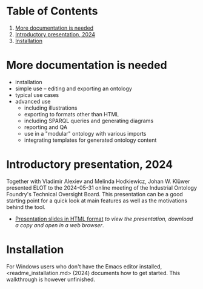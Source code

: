 
# Table of Contents

1.  [More documentation is needed](#org3f601a9)
2.  [Introductory presentation, 2024](#orgb87af16)
3.  [Installation](#org8eb26be)



<a id="org3f601a9"></a>

# More documentation is needed

-   installation
-   simple use &#x2013; editing and exporting an ontology
-   typical use cases
-   advanced use
    -   including illustrations
    -   exporting to formats other than HTML
    -   including SPARQL queries and generating diagrams
    -   reporting and QA
    -   use in a "modular" ontology with various imports
    -   integrating templates for generated ontology content


<a id="orgb87af16"></a>

# Introductory presentation, 2024

Together with Vladimir Alexiev and Melinda Hodkiewicz, Johan W. Klüwer presented ELOT to the 2024-05-31 online meeting of the Industrial Ontology Foundry's Technical Oversight Board.
This presentation can be a good starting point for a quick look at main features as well as the motivations behind the tool.

-   [Presentation slides in HTML format](20240525T181908--elot-presented-to-iof-tob__elot_emacs_iof.html) *to view the presentation, download a copy and open in a web browser*.


<a id="org8eb26be"></a>

# Installation

For Windows users who don't have the Emacs editor installed, <readme_installation.md> (2024) documents how to get started. This walkthrough is however unfinished.

